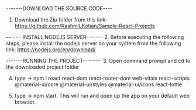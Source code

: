 -------DOWNLOAD THE SOURCE CODE----
1. Download the Zip folder from this link: https://github.com/RashmiLKotian/Sample-React-Projects

-------INSTALL NODEJS SERVER-------
2. Before executing the following steps, please install the nodejs server on your system from the following link: https://nodejs.org/en/download/

-------RUNNING THE PROJECT--------
3. Open command prompt and cd to the downloaded project folder

4. type -> npm i  react react-dom react-router-dom  web-vitals react-scripts @material-ui/core @material-ui/styles @material-ui/icons react-lottie

5. type -> npm start. This will run and open up the app on your default web browser.
